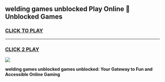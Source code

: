 
## welding games unblocked Play Online 👋 Unblocked Games
<h3>
<a href="https://premium.freeplayer.one?title=welding_games_unblocked&ref=19F">CLICK TO PLAY</a></h3>
<hr>

<h3>
<a href="https://premium.freeplayer.one?title=welding_games_unblocked&ref=19F">CLICK 2 PLAY</a>
  
</h3>

<a href="https://premium.freeplayer.one?title=welding_games_unblocked&ref=19F"><img src="https://clearcache.store/games.png"></a>


**welding games unblocked games unblocked: Your Gateway to Fun and Accessible Online Gaming**
